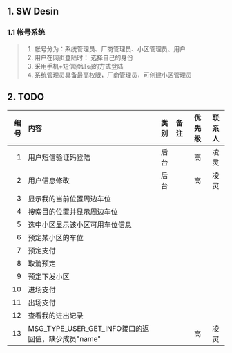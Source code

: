 ## 1. SW Desin
### 1.1 帐号系统
> 1. 帐号分为：系统管理员、厂商管理员、小区管理员、用户
> 2. 用户在网页登陆时： 选择自己的身份
> 3. 采用手机+短信验证码的方式登陆
> 4. 系统管理员具备最高权限，厂商管理员，可创建小区管理员
   
## 2. TODO

| 编号 | 内容 | 类别 | 备注 | 优先级 | 联系人 |
|-----:|:----|:----:|:-----|:-----:|:-----:|
|1|用户短信验证码登陆|后台||高|凌灵|
|2|用户信息修改|后台||高|凌灵|
|3|显示我的当前位置周边车位|||||
|4|搜索目的位置并显示周边车位|||||
|5|选中小区显示该小区可用车位信息|||||
|6|预定某小区的车位|||||
|7|预定支付|||||
|8|取消预定|||||
|9|预定下发小区|||||
|10|进场支付|||||
|11|出场支付|||||
|12|查看我的进出记录|||||
|13|MSG_TYPE_USER_GET_INFO接口的返回值，缺少成员"name"|||高|凌灵|

